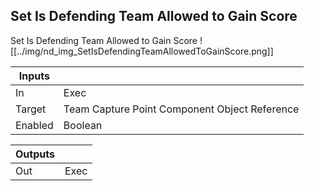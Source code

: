 ## Set Is Defending Team Allowed to Gain Score
Set Is Defending Team Allowed to Gain Score
![[../img/nd_img_SetIsDefendingTeamAllowedToGainScore.png]]

|Inputs||
|--|--|
| In | Exec |
| Target | Team Capture Point Component Object Reference |
| Enabled | Boolean |

|Outputs||
|--|--|
| Out | Exec |
